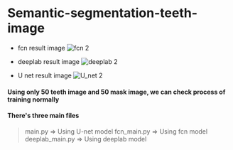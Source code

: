 # Semantic-segmentation-teeth-image

* fcn result image
![fcn 2](https://user-images.githubusercontent.com/62584810/77441078-5dd3cf00-6e2c-11ea-90e6-5af725ff8375.png)

* deeplab result image
![deeplab 2](https://user-images.githubusercontent.com/62584810/77441085-5f04fc00-6e2c-11ea-99b8-c00866256233.png)

* U net result image
![U_net 2](https://user-images.githubusercontent.com/62584810/77441093-60362900-6e2c-11ea-985f-a4a2a9b4b7cf.png)

#### Using only 50 teeth image and 50 mask image, we can check process of training normally

#### There's three main files

> main.py => Using U-net model
> fcn_main.py => Using fcn model
> deeplab_main.py => Using deeplab model
